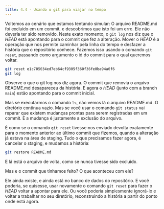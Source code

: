 ```yaml
---
title: 4.4 - Usando o git para viajar no tempo
---
```

Voltemos ao cenário que estamos tentando simular: O arquivo README.md foi excluído em um commit, e descobrimos que isto foi um erro. Ele não deveria ter sido removido. Neste exato momento, o `git log` nos diz que o _HEAD_ está apontando para o commit que fez a alteração. Mover o _HEAD_ é a operação que nos permite caminhar pela linha do tempo e desfazer a história que o repositório conhece. Fazemos isso usando o comando `git reset`, passando como argumento o id do commit para o qual queremos voltar.

```bash
git reset e1c705034ed7eb64cf9305f360f36fe0ba94a0f6
git log
```

Observe o que o git log nos diz agora. O commit que removia o arquivo README.md desapareceu da história. E agora o _HEAD_ (junto com a branch  `main`) estão apontando para o commit inicial.

Mas se executarmos o comando `ls`, não vemos lá o arquivo README.md. O diretório continua vazio. Mas se você usar o comando `git status` vai reparar que existem mudanças prontas para serem registradas em um commit. E a mudança é justamente a exclusão do arquivo.

É como se o comando `git reset` tivesse nos enviado devolta exatamente para o momento anterior ao último commit que fizemos, quando a alteração já estava na área de staging. Tudo o que precisamos fazer agora, é cancelar o staging, e mudamos a história:

```bash
git restore README.md
```

E lá está o arquivo de volta, como se nunca tivesse sido excluído.

Mas e o commit que tínhamos feito? O que aconteceu com ele?

Ele ainda existe, e ainda está no banco de dados do repositório. E você poderia, se quisesse, usar novamente o comando `git reset` para fazer o _HEAD_ voltar a apontar para ele. Ou você poderia simplesmente ignorá-lo e voltar a trabalhar no seu diretório, reconstruindo a história a partir do ponto onde está agora.
